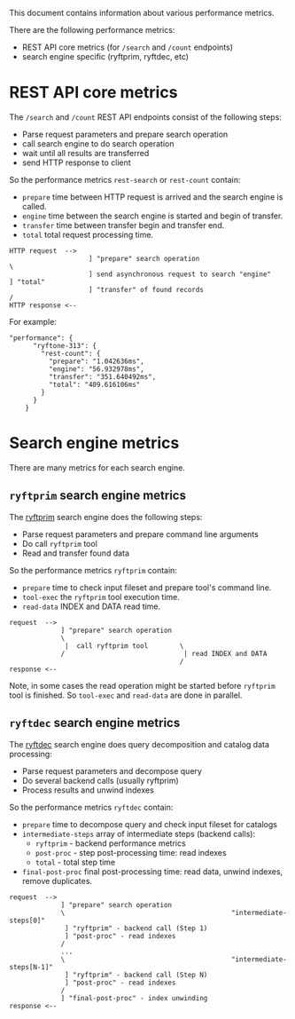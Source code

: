 This document contains information about various performance metrics.

There are the following performance metrics:
- REST API core metrics (for `/search` and `/count` endpoints)
- search engine specific (ryftprim, ryftdec, etc)


# REST API core metrics

The `/search` and `/count` REST API endpoints consist of the following steps:
- Parse request parameters and prepare search operation
- call search engine to do search operation
- wait until all results are transferred
- send HTTP response to client

So the performance metrics `rest-search` or `rest-count` contain:
- `prepare` time between HTTP request is arrived and the search engine is called.
- `engine` time between the search engine is started and begin of transfer.
- `transfer` time between transfer begin and transfer end.
- `total` total request processing time.

```
HTTP request  -->
                    ] "prepare" search operation                      \
                    ] send asynchronous request to search "engine"     ] "total"
                    ] "transfer" of found records                     /
HTTP response <--
```

For example:

```{.json}
"performance": {
      "ryftone-313": {
        "rest-count": {
          "prepare": "1.042636ms",
          "engine": "56.932978ms",
          "transfer": "351.640492ms",
          "total": "409.616106ms"
        }
      }
    }
```


# Search engine metrics

There are many metrics for each search engine.

## `ryftprim` search engine metrics

The [ryftprim](./search/engine.md#ryftprim-search-engine) search engine
does the following steps:
- Parse request parameters and prepare command line arguments
- Do call `ryftprim` tool
- Read and transfer found data

So the performance metrics `ryftprim` contain:
- `prepare` time to check input fileset and prepare tool's command line.
- `tool-exec` the `ryftprim` tool execution time.
- `read-data` INDEX and DATA read time.

```
request  -->
             ] "prepare" search operation
             \
              |  call ryftprim tool        \
             /                              | read INDEX and DATA
                                           /
response <--
```

Note, in some cases the read operation might be started before `ryftprim` tool
is finished. So `tool-exec` and `read-data` are done in parallel.


## `ryftdec` search engine metrics

The [ryftdec](./search/engine.md#ryftdec-search-engine) search engine does
query decomposition and catalog data processing:
- Parse request parameters and decompose query
- Do several backend calls (usually ryftprim)
- Process results and unwind indexes

So the performance metrics `ryftdec` contain:
- `prepare` time to decompose query and check input fileset for catalogs
- `intermediate-steps` array of intermediate steps (backend calls):
  - `ryftprim` - backend performance metrics
  - `post-proc` - step post-processing time: read indexes
  - `total` - total step time
- `final-post-proc` final post-processing time: read data, unwind indexes, remove duplicates.


```
request  -->
             ] "prepare" search operation
             \                                          "intermediate-steps[0]"
              ] "ryftprim" - backend call (Step 1)
              ] "post-proc" - read indexes
             /
             ...
             \                                          "intermediate-steps[N-1]"
              ] "ryftprim" - backend call (Step N)
              ] "post-proc" - read indexes
             /
             ] "final-post-proc" - index unwinding
response <--
```
